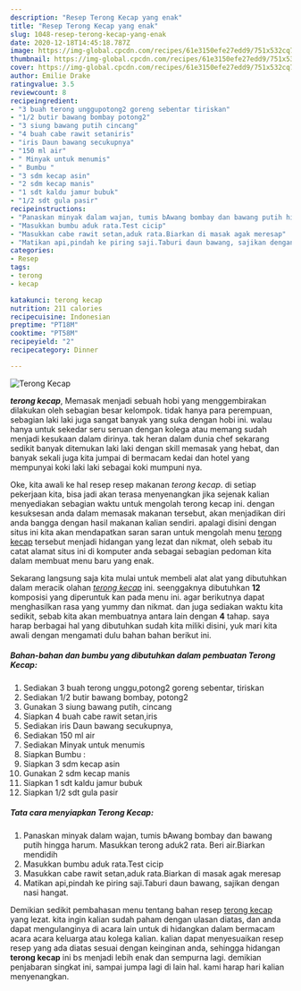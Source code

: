 ```yaml
---
description: "Resep Terong Kecap yang enak"
title: "Resep Terong Kecap yang enak"
slug: 1048-resep-terong-kecap-yang-enak
date: 2020-12-18T14:45:18.787Z
image: https://img-global.cpcdn.com/recipes/61e3150efe27edd9/751x532cq70/terong-kecap-foto-resep-utama.jpg
thumbnail: https://img-global.cpcdn.com/recipes/61e3150efe27edd9/751x532cq70/terong-kecap-foto-resep-utama.jpg
cover: https://img-global.cpcdn.com/recipes/61e3150efe27edd9/751x532cq70/terong-kecap-foto-resep-utama.jpg
author: Emilie Drake
ratingvalue: 3.5
reviewcount: 8
recipeingredient:
- "3 buah terong unggupotong2 goreng sebentar tiriskan"
- "1/2 butir bawang bombay potong2"
- "3 siung bawang putih cincang"
- "4 buah cabe rawit setaniris"
- "iris Daun bawang secukupnya"
- "150 ml air"
- " Minyak untuk menumis"
- " Bumbu "
- "3 sdm kecap asin"
- "2 sdm kecap manis"
- "1 sdt kaldu jamur bubuk"
- "1/2 sdt gula pasir"
recipeinstructions:
- "Panaskan minyak dalam wajan, tumis bAwang bombay dan bawang putih hingga harum. Masukkan terong aduk2 rata. Beri air.Biarkan mendidih"
- "Masukkan bumbu aduk rata.Test cicip"
- "Masukkan cabe rawit setan,aduk rata.Biarkan di masak agak meresap"
- "Matikan api,pindah ke piring saji.Taburi daun bawang, sajikan dengan nasi hangat."
categories:
- Resep
tags:
- terong
- kecap

katakunci: terong kecap 
nutrition: 211 calories
recipecuisine: Indonesian
preptime: "PT18M"
cooktime: "PT58M"
recipeyield: "2"
recipecategory: Dinner

---
```



![Terong Kecap](https://img-global.cpcdn.com/recipes/61e3150efe27edd9/751x532cq70/terong-kecap-foto-resep-utama.jpg)

<b><i>terong kecap</i></b>, Memasak menjadi sebuah hobi yang menggembirakan dilakukan oleh sebagian besar kelompok. tidak hanya para perempuan, sebagian laki laki juga sangat banyak yang suka dengan hobi ini. walau hanya untuk sekedar seru seruan dengan kolega atau memang sudah menjadi kesukaan dalam dirinya. tak heran dalam dunia chef sekarang sedikit banyak ditemukan laki laki dengan skill memasak yang hebat, dan banyak sekali juga kita jumpai di bermacam kedai dan hotel yang mempunyai koki laki laki sebagai koki mumpuni nya.



Oke, kita awali ke hal resep resep makanan <i>terong kecap</i>. di setiap pekerjaan kita, bisa jadi akan terasa menyenangkan jika sejenak kalian menyediakan sebagian waktu untuk mengolah terong kecap ini. dengan kesuksesan anda dalam memasak makanan tersebut, akan menjadikan diri anda bangga dengan hasil makanan kalian sendiri. apalagi disini dengan situs ini kita akan mendapatkan saran saran untuk mengolah menu <u>terong kecap</u> tersebut menjadi hidangan yang lezat dan nikmat, oleh sebab itu catat alamat situs ini di komputer anda sebagai sebagian pedoman kita dalam membuat menu baru yang enak.


Sekarang langsung saja kita mulai untuk membeli alat alat yang dibutuhkan dalam meracik olahan <u><i>terong kecap</i></u> ini. seenggaknya dibutuhkan <b>12</b> komposisi yang diperuntuk kan pada menu ini. agar berikutnya dapat menghasilkan rasa yang yummy dan nikmat. dan juga sediakan waktu kita sedikit, sebab kita akan membuatnya antara lain dengan <b>4</b> tahap. saya harap berbagai hal yang dibutuhkan sudah kita miliki disini, yuk mari kita awali dengan mengamati dulu bahan bahan berikut ini.

<!--inarticleads1-->

##### Bahan-bahan dan bumbu yang dibutuhkan dalam pembuatan Terong Kecap:

1. Sediakan 3 buah terong unggu,potong2 goreng sebentar, tiriskan
1. Sediakan 1/2 butir bawang bombay, potong2
1. Gunakan 3 siung bawang putih, cincang
1. Siapkan 4 buah cabe rawit setan,iris
1. Sediakan iris Daun bawang secukupnya,
1. Sediakan 150 ml air
1. Sediakan  Minyak untuk menumis
1. Siapkan  Bumbu :
1. Siapkan 3 sdm kecap asin
1. Gunakan 2 sdm kecap manis
1. Siapkan 1 sdt kaldu jamur bubuk
1. Siapkan 1/2 sdt gula pasir




<!--inarticleads2-->

##### Tata cara menyiapkan Terong Kecap:

1. Panaskan minyak dalam wajan, tumis bAwang bombay dan bawang putih hingga harum. Masukkan terong aduk2 rata. Beri air.Biarkan mendidih
1. Masukkan bumbu aduk rata.Test cicip
1. Masukkan cabe rawit setan,aduk rata.Biarkan di masak agak meresap
1. Matikan api,pindah ke piring saji.Taburi daun bawang, sajikan dengan nasi hangat.




Demikian sedikit pembahasan menu tentang bahan resep <u>terong kecap</u> yang lezat. kita ingin kalian sudah paham dengan ulasan diatas, dan anda dapat mengulanginya di acara lain untuk di hidangkan dalam bermacam acara acara keluarga atau kolega kalian. kalian dapat menyesuaikan resep resep yang ada diatas sesuai dengan keinginan anda, sehingga hidangan <b>terong kecap</b> ini bs menjadi lebih enak dan sempurna lagi. demikian penjabaran singkat ini, sampai jumpa lagi di lain hal. kami harap hari kalian menyenangkan.
